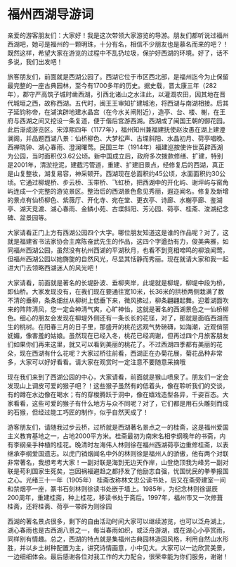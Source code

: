 # 福州西湖导游词  
亲爱的游客朋友们：大家好！我是这次带领大家游览的导游。朋友们都听说过福州西湖吧，她可是福州的一颗明珠，十分有名，相信不少朋友也是慕名而来的吧？！既然这样，希望大家在游览的过程中不乱扔垃圾，保护好西湖的环境。好了，话不多说，我们出发吧！  

旅客朋友们，前面就是西湖公园了。西湖它位于市区西北部，是福州迄今为止保留最完整的一座古典园林，至今有1700多年的历史。据史载，晋太康三年（282年），郡守严高筑子城时凿西湖，引西北诸山之水注此，以灌溉农田，因其地在晋代城垣之西，故称西湖。五代时，闽王王审知扩建城池，将西湖与南湖相接。后其子延钧称帝，在湖滨辟地建水晶宫（在今水关闸附近），造亭、台、楼、榭，在王府与西湖之间又挖设一条复道，便于偕后宫游西湖。西湖成了闽国王朝的御花园。此后渐成游览区。宋淳熙四年（1177年），福州知州兼福建抚使赵汝愚在湖上建澄澜阁，并品题西湖八景：仙桥柳色、大梦松声、古堞斜阳、水晶初月、荷亭唱晚、西禅晓钟、湖心春雨、澄澜曙莺。民国三年（1914年）福建巡按使许世英辟西湖为公园，当时面积仅3.62公顷。新中国成立后，政府多次拨款修缮、扩建，特别是2001年，清淤挖泥，建截污管道，重建、扩建旧景点，经修复后的西湖，真正是山复整妆，湖复易容，神采顿开。西湖现在总面积约45公顷，水面面积约30公顷。它通过柳堤桥、步云桥、玉带桥、飞虹桥，把西湖中的开化屿、谢坪屿与窑角屿连成一个完整的游览景区。整治后的西湖景色愈见秀丽，遐迩闻名。修复及新增的景点有仙桥柳色、紫薇厅、开化寺、宛在堂、更衣亭、诗廊、水榭亭廊、鉴湖亭、湖天竞渡、湖心春雨、金鳞小苑、古堞斜阳、芳沁园、荷亭、桂斋、浚湖纪念碑、盆景园等。  

大家请看正门上方有西湖公园四个大字。哪位朋友知道这是谁的作品呢？对了，这就是福建省书法家协会主席陈奋武先生的作品，这四个字遒劲有力，俊美典雅，如同福州西湖公园，虽然没有杭州西湖的平湖秋月，也看不到竞相啼鸣的柳浪闻莺，但福州西湖公园以她旖旎的自然风光，尽显其恬静而秀丽。现在就请大家和我一起进大门去领略西湖迷人的风光吧！  

大家请看，前面就是著名的长堤卧波、垂柳夹岸，此堤就是柳堤，柳堤中段为桥，即仙桥。大家发现没有，在我们现在要通往宽10米，长36米的拱桥两侧栽满了数不清的垂柳，条条细丝从柳树上低垂下来，微风拂过，柳条翩翩起舞。迎着湖面吹来的阵阵清风，您一定会神清气爽，心旷神怡，这就是著名的西湖景色之一仙桥柳色。细心的朋友会发现在柳堤外侧还有一条长长的花径，对了，那就是面临西湖而生的桃树。在阳春三月的日子里，那盛开的桃花远观气势磅礴，如海潮，近观俏丽妩媚，像害羞的姑娘。虽然现在已经入冬，桃花已经凋谢，但再过四个月旅客朋友们如果你们再来这里，就又可以看到美丽的桃花了。不过西湖四季都有美丽的花朵，现在西湖有什么花呢？大家过桥往前看，西湖正在办菊花展，菊花品种非常多，大家可以好好看看。请大家在观赏时一定注意不要随意采摘哦  

现在我们来到了西湖公园的中心，大家请看，前面就是猴山喷泉了。朋友们一定会发现山上调皮可爱的猴子吧？！这些猴子虽然有的低着头，像在聆听我们的交谈，有的蹲在水边像在喝水；有的穿梭腾跃于洞中，像在嬉戏造型各异，千姿百态。大家看看，这些可爱的猴子有什么地方与众不同呢？对了，它们都是用石头雕刻而成的石猴，但经过能工巧匠的制作，似乎自然天成了！  

游客朋友们，请随我过步云桥，过桥就是西湖著名景点之一的桂斋，这是福州爱国主义教育基地之一，占地2000平方米。桂斋最初为南宋名相李纲晚年的书斋，内有李纲亲手种植的桂花。晚清时左海伟人林则徐在福州西湖荷亭边重修桂斋，以表继承李纲爱国遗志。以虎门销烟闻名中外的林则徐是福州人的骄傲，他有两个对联非常著名，我想考考大家！一副对联是海到无边天作岸，山登绝顶我为峰另一副对联是苟利国家生死矣，岂因祸福避趋之都抒发了他励志自强，忧国忧民的拳拳报国之心。光绪三十一年（1905年） 桂斋改称林文忠公读书处，后又在斋旁建室一间和禁烟亭一座，篆书石刻林则徐读书处嵌于墙上。1985年，为纪念林则徐诞辰200周年，重建桂斋，种上桂花，移读书处于斋后。1997年，福州市又一次修葺桂斋，还将桂斋、荷亭一带辟为则徐园  

西湖的著名景点很多，剩下的自由活动时间大家可以继续游览，也可以泛舟湖上，湖心春雨也是古西湖八景之一，每当春雨如织，或泛舟游湖，或在湖心小亭赏雨，同样别有情趣。总之，西湖的特点就是集福州古典园林造园风格，利用自然山水形胜，并以乡土树种配置为主，讲究诗情画意，小中见大。大家可以一边欣赏美景，一边细细体会。最后感谢各位对我工作的大力配合，很荣幸能为你们服务，谢谢！  
<!-- Last processed: 2025-07-22 03:44:25 -->
